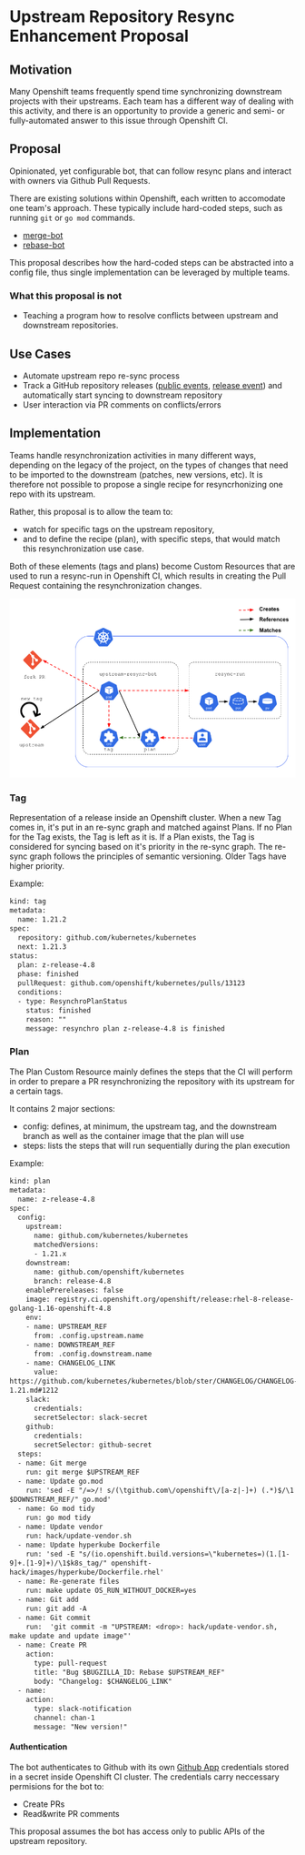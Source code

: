 
# Upstream Repository Resync Enhancement Proposal

## Motivation

Many Openshift teams frequently spend time synchronizing downstream projects with their upstreams.
Each team has a different way of dealing with this activity, and there is an opportunity to provide a generic and semi- or fully-automated answer to this issue through Openshift CI.

## Proposal

Opinionated, yet configurable bot, that can follow resync plans and interact with owners via Github Pull Requests. 

There are existing solutions within Openshift, each written to accomodate one team's approach. These typically include hard-coded steps, such as running `git` or `go mod` commands.
* [merge-bot](https://github.com/shiftstack/merge-bot/blob/main/src/merge_bot/merge_bot.py#L135)
* [rebase-bot](https://github.com/openshift-cloud-team/rebasebot/blob/main/rebasebot/bot.py#L82)

This proposal describes how the hard-coded steps can be abstracted into a config file, thus single implementation can be leveraged by multiple teams.

### What this proposal is not

* Teaching a program how to resolve conflicts between upstream and downstream repositories. 

## Use Cases

* Automate upstream repo re-sync process
* Track a GitHub repository releases ([public events](https://docs.github.com/en/rest/reference/activity#events), [release event](https://docs.github.com/en/developers/webhooks-and-events/events/github-event-types#releaseevent)) and automatically start syncing to downstream repository
* User interaction via PR comments on conflicts/errors


## Implementation

Teams handle resynchronization activities in many different ways, depending on the legacy of the project, on the types of changes that need to be imported to the downstream (patches, new versions, etc). 
It is therefore not possible to propose a single recipe for resyncrhonizing one repo with its upstream. 

Rather, this proposal is to allow the team to:
* watch for specific tags on the upstream repository,
* and to define the recipe (plan), with specific steps, that would match this resynchronization use case. 

Both of these elements (tags and plans) become Custom Resources that are used to run a resync-run in Openshift CI, which results in creating the Pull Request containing the resynchronization changes.

![Diagram](images/ur.png)

### Tag

Representation of a release inside an Openshift cluster.
When a new Tag comes in, it's put in an re-sync graph and matched against Plans. If no Plan for the Tag exists,
the Tag is left as it is. If a Plan exists, the Tag is considered for syncing based on it's priority in the re-sync graph.
The re-sync graph follows the principles of semantic versioning. Older Tags have higher priority.

Example:
```
kind: tag
metadata:
  name: 1.21.2
spec:
  repository: github.com/kubernetes/kubernetes
  next: 1.21.3
status:
  plan: z-release-4.8
  phase: finished
  pullRequest: github.com/openshift/kubernetes/pulls/13123
  conditions:
  - type: ResynchroPlanStatus
    status: finished
    reason: ""
    message: resynchro plan z-release-4.8 is finished
```

### Plan

The Plan Custom Resource mainly defines the steps that the CI will perform in order to prepare a PR resynchronizing the repository with its upstream for a certain tags. 

It contains 2 major sections: 
* config: defines, at minimum, the upstream tag, and the downstream branch as well as the container image that the plan will use
* steps: lists the steps that will run sequentially  during the plan execution

Example:
```
kind: plan
metadata:
  name: z-release-4.8
spec: 
  config:
    upstream:
      name: github.com/kubernetes/kubernetes
      matchedVersions:
      - 1.21.x
    downstream:
      name: github.com/openshift/kubernetes
      branch: release-4.8
    enablePrereleases: false
    image: registry.ci.openshift.org/openshift/release:rhel-8-release-golang-1.16-openshift-4.8
    env:
    - name: UPSTREAM_REF
      from: .config.upstream.name
    - name: DOWNSTREAM_REF
      from: .config.downstream.name
    - name: CHANGELOG_LINK
      value: https://github.com/kubernetes/kubernetes/blob/ster/CHANGELOG/CHANGELOG-1.21.md#1212
    slack:
      credentials:
      secretSelector: slack-secret
    github:
      credentials:
      secretSelector: github-secret
  steps:
  - name: Git merge
    run: git merge $UPSTREAM_REF
  - name: Update go.mod
    run: 'sed -E "/=>/! s/(\tgithub.com\/openshift\/[a-z|-]+) (.*)$/\1 $DOWNSTREAM_REF/" go.mod'
  - name: Go mod tidy
    run: go mod tidy
  - name: Update vendor
    run: hack/update-vendor.sh
  - name: Update hyperkube Dockerfile
    run: 'sed -E "s/(io.openshift.build.versions=\"kubernetes=)(1.[1-9]+.[1-9]+)/\1$k8s_tag/" openshift-hack/images/hyperkube/Dockerfile.rhel'
  - name: Re-generate files
    run: make update OS_RUN_WITHOUT_DOCKER=yes
  - name: Git add
    run: git add -A
  - name: Git commit
    run:  'git commit -m "UPSTREAM: <drop>: hack/update-vendor.sh, make update and update image"'
  - name: Create PR
    action:
      type: pull-request
      title: "Bug $BUGZILLA_ID: Rebase $UPSTREAM_REF"
      body: "Changelog: $CHANGELOG_LINK"
  - name:
    action:
      type: slack-notification
      channel: chan-1
      message: "New version!"
```


#### Authentication

The bot authenticates to Github with its own [Github App](https://docs.github.com/en/developers/apps/getting-started-with-apps/about-apps) credentials stored in a secret inside Openshift CI cluster.
The credentials carry neccessary permisions for the bot to:
* Create PRs
* Read&write PR comments

This proposal assumes the bot has access only to public APIs of the upstream repository.
